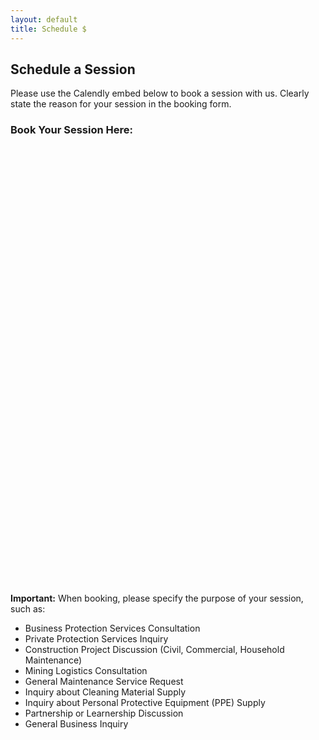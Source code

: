 ```yaml
--- 
layout: default 
title: Schedule $
---
```

<div class="schedule-banner-section"><div class="container"><h2>Schedule a Session</h2><p>Please use the Calendly embed below to book a session with us. Clearly state the reason for your session in the booking form.</p></div></div><div class="container section-spacing"><h3>Book Your Session Here:</h3><!-- Calendly inline widget begin --><div class="calendly-inline-widget" data-url="https://calendly.com/amaliyo-ko" style="min-width:320px;height:700px;"></div><script type="text/javascript" src="https://assets.calendly.com/assets/external/widget.js" async></script><!-- Calendly inline widget end --><p><strong>Important:</strong> When booking, please specify the purpose of your session, such as:</p>
<ul>
    <li>Business Protection Services Consultation</li>
    <li>Private Protection Services Inquiry</li>
    <li>Construction Project Discussion (Civil, Commercial, Household Maintenance)</li>
    <li>Mining Logistics Consultation</li>
    <li>General Maintenance Service Request</li>
    <li>Inquiry about Cleaning Material Supply</li>
    <li>Inquiry about Personal Protective Equipment (PPE) Supply</li>
    <li>Partnership or Learnership Discussion</li>
    <li>General Business Inquiry</li>
</ul>
</div>